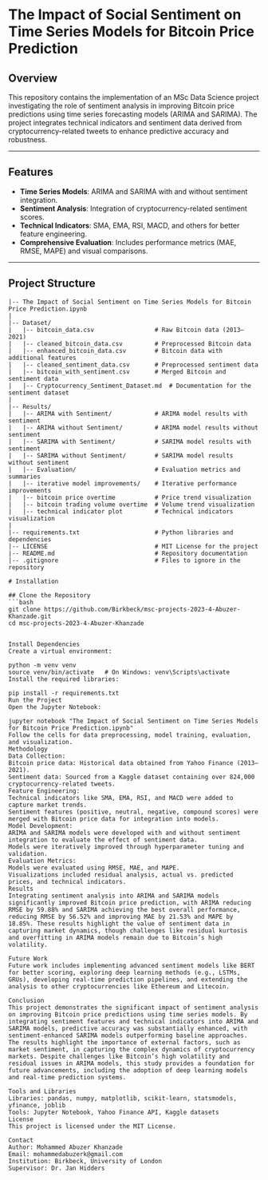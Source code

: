 # The Impact of Social Sentiment on Time Series Models for Bitcoin Price Prediction

## Overview
This repository contains the implementation of an MSc Data Science project investigating the role of sentiment analysis in improving Bitcoin price predictions using time series forecasting models (ARIMA and SARIMA). The project integrates technical indicators and sentiment data derived from cryptocurrency-related tweets to enhance predictive accuracy and robustness.

---

## Features
- **Time Series Models**: ARIMA and SARIMA with and without sentiment integration.
- **Sentiment Analysis**: Integration of cryptocurrency-related sentiment scores.
- **Technical Indicators**: SMA, EMA, RSI, MACD, and others for better feature engineering.
- **Comprehensive Evaluation**: Includes performance metrics (MAE, RMSE, MAPE) and visual comparisons.

---

## Project Structure
```plaintext
|-- The Impact of Social Sentiment on Time Series Models for Bitcoin Price Prediction.ipynb
|
|-- Dataset/
|   |-- bitcoin_data.csv                 # Raw Bitcoin data (2013–2021)
|   |-- cleaned_bitcoin_data.csv         # Preprocessed Bitcoin data
|   |-- enhanced_bitcoin_data.csv        # Bitcoin data with additional features
|   |-- cleaned_sentiment_data.csv       # Preprocessed sentiment data
|   |-- bitcoin_with_sentiment.csv       # Merged Bitcoin and sentiment data
|   |-- Cryptocurrency_Sentiment_Dataset.md  # Documentation for the sentiment dataset
|
|-- Results/
|   |-- ARIMA with Sentiment/            # ARIMA model results with sentiment
|   |-- ARIMA without Sentiment/         # ARIMA model results without sentiment
|   |-- SARIMA with Sentiment/           # SARIMA model results with sentiment
|   |-- SARIMA without Sentiment/        # SARIMA model results without sentiment
|   |-- Evaluation/                      # Evaluation metrics and summaries
|   |-- iterative model improvements/    # Iterative performance improvements
|   |-- bitcoin price overtime           # Price trend visualization
|   |-- bitcoin trading volume overtime  # Volume trend visualization
|   |-- technical indicator plot         # Technical indicators visualization
|
|-- requirements.txt                     # Python libraries and dependencies
|-- LICENSE                              # MIT License for the project
|-- README.md                            # Repository documentation
|-- .gitignore                           # Files to ignore in the repository

# Installation

## Clone the Repository
```bash
git clone https://github.com/Birkbeck/msc-projects-2023-4-Abuzer-Khanzade.git
cd msc-projects-2023-4-Abuzer-Khanzade


Install Dependencies
Create a virtual environment:

python -m venv venv
source venv/bin/activate   # On Windows: venv\Scripts\activate
Install the required libraries:

pip install -r requirements.txt
Run the Project
Open the Jupyter Notebook:

jupyter notebook "The Impact of Social Sentiment on Time Series Models for Bitcoin Price Prediction.ipynb"
Follow the cells for data preprocessing, model training, evaluation, and visualization.
Methodology
Data Collection:
Bitcoin price data: Historical data obtained from Yahoo Finance (2013–2021).
Sentiment data: Sourced from a Kaggle dataset containing over 824,000 cryptocurrency-related tweets.
Feature Engineering:
Technical indicators like SMA, EMA, RSI, and MACD were added to capture market trends.
Sentiment features (positive, neutral, negative, compound scores) were merged with Bitcoin price data for integration into models.
Model Development:
ARIMA and SARIMA models were developed with and without sentiment integration to evaluate the effect of sentiment data.
Models were iteratively improved through hyperparameter tuning and validation.
Evaluation Metrics:
Models were evaluated using RMSE, MAE, and MAPE.
Visualizations included residual analysis, actual vs. predicted prices, and technical indicators.
Results
Integrating sentiment analysis into ARIMA and SARIMA models significantly improved Bitcoin price prediction, with ARIMA reducing RMSE by 59.88% and SARIMA achieving the best overall performance, reducing RMSE by 56.52% and improving MAE by 21.53% and MAPE by 18.85%. These results highlight the value of sentiment data in capturing market dynamics, though challenges like residual kurtosis and overfitting in ARIMA models remain due to Bitcoin’s high volatility.

Future Work
Future work includes implementing advanced sentiment models like BERT for better scoring, exploring deep learning methods (e.g., LSTMs, GRUs), developing real-time prediction pipelines, and extending the analysis to other cryptocurrencies like Ethereum and Litecoin.

Conclusion
This project demonstrates the significant impact of sentiment analysis on improving Bitcoin price predictions using time series models. By integrating sentiment features and technical indicators into ARIMA and SARIMA models, predictive accuracy was substantially enhanced, with sentiment-enhanced SARIMA models outperforming baseline approaches. The results highlight the importance of external factors, such as market sentiment, in capturing the complex dynamics of cryptocurrency markets. Despite challenges like Bitcoin’s high volatility and residual issues in ARIMA models, this study provides a foundation for future advancements, including the adoption of deep learning models and real-time prediction systems.

Tools and Libraries
Libraries: pandas, numpy, matplotlib, scikit-learn, statsmodels, yfinance, joblib
Tools: Jupyter Notebook, Yahoo Finance API, Kaggle datasets
License
This project is licensed under the MIT License.

Contact
Author: Mohammed Abuzer Khanzade
Email: mohammedabuzerk@gmail.com
Institution: Birkbeck, University of London
Supervisor: Dr. Jan Hidders
